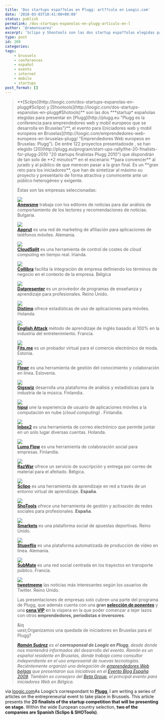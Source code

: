 ```yaml
---
title: 'Dos startups espa??olas en Plugg: art??culo en Loogic.com'
date: '2010-03-03T10:41:00+00:00'
status: publish
permalink: /dos-startups-espanolas-en-plugg-articulo-en-l
author: '@ramonsuarez'
excerpt: 'Sclipo y Shootools son las dos startup espa??olas elegidas para presentar en Plugg, el evento para iniciadores web y mobil europeos en Bruselas. De entre 122 proyectos presentadosde , se han elegido 20 que dispondr??n de tan solo de 2 minutos en e...'
type: post
id: 209
categories:
tags:
    - brussels
    - conferences
    - español
    - events
    - internet
    - mobile
    - startups
post_format: []
---
```

> <div>**[Sclipo](http://loogic.com/dos-startups-espanolas-en-plugg#Sclipo) y [Shootools](http://loogic.com/dos-startups-espanolas-en-plugg#Shotools)** son las dos ***startup* españolas elegidas para presentar en [Plugg](http://plugg.eu "Plugg es la conferencia para emprendedores web y mobil europeos que se desarrolla en Bruselas")**, el evento para i[niciadores web y mobil europeos en Bruselas](http://loogic.com/emprendedores-web-europeos-en-bruselas-plugg/ "Emprendedores Web europeos en Bruselas: Plugg"). De entre 122 proyectos presentadosde , se han elegido [20](http://plugg.eu/program/start-ups-rally/the-20-finalists-for-plugg-2010 "20 startups finalistas Plugg 2010") que dispondrán de tan solo de **2 minutos** en el escenario **para convencer** al jurado y al público de que merecen pasar a la gran final. Es un **gran reto para los iniciadores**, que han de sintetizar al máximo su proyecto y presentarlo de forma atractiva y convincente ante un público heterogéneo y exigente.
> 
> Éstas son las empresas seleccionadas:
> 
> ![](http://plugg.eu/userfiles/images/startups/anewsme.jpg)  
>  [**Anewsme**](http://anewsme.com/ "Anewsme") trabaja con los editores de noticias para dar análisis de comportamiento de los lectores y recomendaciones de noticias. Bulgaria.
> 
> ![](http://plugg.eu/userfiles/images/startups/Apprupt.jpg)  
>  [**Apprut**](http://www.apprupt.com/ "Apprupt") es una red de marketing de afiliación para aplicaciones de teléfonos móviles. Alemania.
> 
> ![](http://plugg.eu/userfiles/images/startups/cloudsplit.png)  
>  [**CloudSplit**](http://cloudsplit.com/ "CloudSplit") es una herramienta de control de costes de *cloud computing* en tiempo real. Irlanda.
> 
> ![](http://plugg.eu/userfiles/images/startups/collibra.png)  
>  [**Collibra**](http://www.collibra.com/ "Collibra") facilita la integración de empresa definiendo los términos de negocio en el contexto de la empresa. Bélgica [  
>  ](http://datpresenter.com/ "Datpresenter")
> 
> ![](http://plugg.eu/userfiles/images/startups/Datpresenter.gif)  
>  [**Datpresenter**](http://datpresenter.com/ "Datpresenter") es un provéedor de programas de enseñanza y aprendizaje para profesionales. Reino Unido.
> 
> ![](http://plugg.eu/userfiles/images/startups/Distimo.jpg)  
>  [**Distimo**](http://www.distimo.com/ "Distimo") ofrece estadísticas de uso de aplicaciones para móviles. Holanda.
> 
> ![](http://plugg.eu/userfiles/images/startups/EnglishAttack.png)  
>  [**English Attack**](http://www.english-attack.com/ "English Attack") método de aprendizaje de inglés basado al 100% en la industria del entretenimiento. Francia.
> 
> ![](http://plugg.eu/userfiles/images/startups/FitsMe.jpg)  
>  [**Fits.me**](http://fits.me/ "Fits.me") es un probador virtual para el comercio electrónico de moda. Estonia.
> 
> ![](http://plugg.eu/userfiles/images/startups/Flowr.png)  
>  [**Flowr**](http://theflowr.com/ "Flowr") es una herramienta de gestión del conocimiento y colaboración en línea. Eslovenia.
> 
> ![](http://plugg.eu/userfiles/images/startups/Gigswiz.png)  
>  [**Gigswiz**](http://gigswiz.com/ "Gigswiz") desarrolla una plataforma de análisis y estadísticas para la industria de la música. Finlandia.
> 
> ![](http://plugg.eu/userfiles/images/startups/Hipui.png)  
>  [**hipui**](http://www.hipui.com/ "hipui") une la experiencia de usuario de aplicaciones móviles a la computación en nube (*cloud computing)* . Finlandia.
> 
> ![](http://plugg.eu/userfiles/images/startups/inbox2.jpg)  
>  [**Inbox2**](http://inbox2.com/ "Inbox2") es una herramienta de correo electrónico que permite juntar en un solo lugar diversas cuentas. Holanda.
> 
> ![](http://plugg.eu/userfiles/images/startups/lumo.jpg)  
>  [**Lumo Flow**](http://www.lumoflow.com "Lumo Flow") es una herramienta de colaboración social para empresas. Finlandia.
> 
> ![](http://plugg.eu/userfiles/images/startups/razwar.gif)  
>  [**RazWar**](http://www.razwar.com/ "RazWar") ofrece un servicio de suscripción y entrega por correo de material para el afeitado. Bélgica.
> 
> ![](http://plugg.eu/userfiles/images/startups/sclipo.png)  
>  [**Sclipo**](http://sclipo.com "Sclipo") es una herramienta de aprendizaje en red a través de un entorno virtual de aprendizaje. **España**.
> 
> ![](http://plugg.eu/userfiles/images/startups/shotools.png)  
>  [**ShoTools**](http://shotools.com/ "ShoTools") ofrece una herramienta de gestión y activación de redes sociales para profesionales. **España**.
> 
> ![](http://plugg.eu/userfiles/images/startups/smarkets.gif)  
>  [**Smarkets**](http://smarkets.com/ "Smarkets") es una plataforma social de apuestas deportivas. Reino Unido.
> 
> ![](http://plugg.eu/userfiles/images/startups/stupeflix.png)  
>  [**Stupeflix**](http://www.stupeflix.com/ "Stupleflix") es una plataforma automatizada de producción de vídeo en linea. Alemania.
> 
> ![](http://plugg.eu/userfiles/images/startups/submate.png)  
>  [**SubMate**](http://submate.com/ "SubMate") es una red social centrada en los trayectos en transporte público. Francia.
> 
> ![](http://plugg.eu/userfiles/images/startups/tweetmeme.jpg)  
>  [**tweetmeme**](http://tweetmeme.com/ "tweetmeme") las noticias más interesantes según los usuarios de Twitter. Reino Unido.
> 
> Las presentaciones de empresas solo cubren una parte del programa de Plugg, que además cuenta con una **gran [selección de ponentes](http://plugg.eu/program/day-schedule "Programa y ponentes de Plugg, Bruselas")** y una **[cena VIP](http://plugg.eu/practical/register "Cena VIP Plugg Bruselas")** en la víspera en la que poder comenzar a tejer lazos con otros **emprendedores, periodistas e inversores**.
> 
> &amp;iq  
> uest;Organizamos una quedada de iniciadores en Bruselas para el Plugg?
> 
> ***[Ramón Suárez](http://ramonsuarez.com/)** es el **corresponsal de Loogic en Plugg**, desde donde nos mantendrá informados del desarrollo del evento. Ramón es un español residente en Bruselas, donde trabaja como consultor independiente en el uso empresarial de nuevas tecnologías. Reciéntemente organizó una delegación de [emprendedores Web belgas](http://loogic.com/dos-startups-espanolas-en-plugg#) que presentaron sus iniciativas en el [Evento Blog España 2009](http://www.eventoblog.com/). También es consejero del [Beta Group](http://www.betagroup.be/), el principal evento para iniciadores Web en Bélgica.*
> 
> </div>

via [loogic.com](http://loogic.com/dos-startups-espanolas-en-plugg/)</div>As Loogic’s correspondant to **[Plugg](http://plugg.eu)**, I am writing a series of articles on the entrepreneurial event to take place in Brussels. This article presents the **20 finalists of the startup competition that will be presenting on stage.** Within the wide European country selection, ****two of the companies are Spanish (Sclipo &amp; SHOTools)****.

</div>